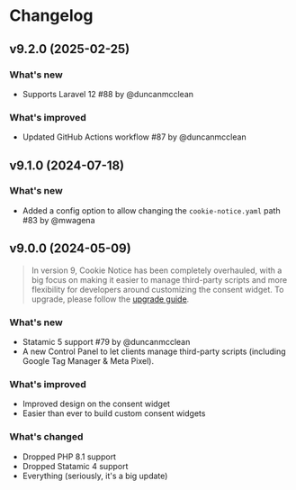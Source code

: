 # Changelog

## v9.2.0 (2025-02-25)

### What's new
* Supports Laravel 12 #88 by @duncanmcclean

### What's improved
* Updated GitHub Actions workflow #87 by @duncanmcclean



## v9.1.0 (2024-07-18)

### What's new
* Added a config option to allow changing the `cookie-notice.yaml` path #83 by @mwagena



## v9.0.0 (2024-05-09)

> In version 9, Cookie Notice has been completely overhauled, with a big focus on making it easier to manage third-party scripts and more flexibility for developers around customizing the consent widget.
> To upgrade, please follow the [upgrade guide](https://statamic.com/addons/duncanmcclean/cookie-notice/docs#upgrading-from-v8x-to-v9x).

### What's new
* Statamic 5 support #79 by @duncanmcclean
* A new Control Panel to let clients manage third-party scripts (including Google Tag Manager & Meta Pixel).

### What's improved
* Improved design on the consent widget
* Easier than ever to build custom consent widgets

### What's changed
* Dropped PHP 8.1 support
* Dropped Statamic 4 support
* Everything (seriously, it's a big update)

